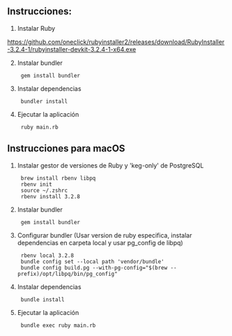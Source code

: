## Instrucciones:

1. Instalar Ruby

https://github.com/oneclick/rubyinstaller2/releases/download/RubyInstaller-3.2.4-1/rubyinstaller-devkit-3.2.4-1-x64.exe

2. Instalar bundler

        gem install bundler

3. Instalar dependencias

        bundler install

4. Ejecutar la aplicación

        ruby main.rb


## Instrucciones para macOS

1. Instalar gestor de versiones de Ruby y 'keg-only' de PostgreSQL

        brew install rbenv libpq
        rbenv init
        source ~/.zshrc
        rbenv install 3.2.8

2. Instalar bundler

        gem install bundler

3. Configurar bundler (Usar version de ruby especifica, instalar dependencias en carpeta local y usar pg_config de libpq)
        
        rbenv local 3.2.8
        bundle config set --local path 'vendor/bundle'
        bundle config build.pg --with-pg-config="$(brew --prefix)/opt/libpq/bin/pg_config"

4. Instalar dependencias

        bundle install

5. Ejecutar la aplicación

        bundle exec ruby main.rb